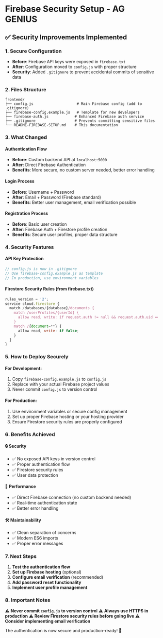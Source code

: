 # Firebase Security Setup - AG GENIUS

## ✅ Security Improvements Implemented

### 1. Secure Configuration
- **Before**: Firebase API keys were exposed in `firebase.txt`
- **After**: Configuration moved to `config.js` with proper structure
- **Security**: Added `.gitignore` to prevent accidental commits of sensitive data

### 2. Files Structure
```
frontend/
├── config.js                    # Main Firebase config (add to .gitignore)
├── firebase-config.example.js   # Template for new developers
├── firebase-auth.js            # Enhanced Firebase auth service
├── .gitignore                  # Prevents committing sensitive files
└── README-FIREBASE-SETUP.md    # This documentation
```

### 3. What Changed

#### Authentication Flow
- **Before**: Custom backend API at `localhost:5000`
- **After**: Direct Firebase Authentication
- **Benefits**: More secure, no custom server needed, better error handling

#### Login Process
- **Before**: Username + Password
- **After**: Email + Password (Firebase standard)
- **Benefits**: Better user management, email verification possible

#### Registration Process
- **Before**: Basic user creation
- **After**: Firebase Auth + Firestore profile creation
- **Benefits**: Secure user profiles, proper data structure

### 4. Security Features

#### API Key Protection
```javascript
// config.js is now in .gitignore
// Use firebase-config.example.js as template
// In production, use environment variables
```

#### Firestore Security Rules (from firebase.txt)
```javascript
rules_version = '2';
service cloud.firestore {
  match /databases/{database}/documents {
    match /userProfiles/{userId} {
      allow read, write: if request.auth != null && request.auth.uid == userId;
    }
    match /{document=**} {
      allow read, write: if false;
    }
  }
}
```

### 5. How to Deploy Securely

#### For Development:
1. Copy `firebase-config.example.js` to `config.js`
2. Replace with your actual Firebase project values
3. Never commit `config.js` to version control

#### For Production:
1. Use environment variables or secure config management
2. Set up proper Firebase hosting or your hosting provider
3. Ensure Firestore security rules are properly configured

### 6. Benefits Achieved

#### 🔒 Security
- ✅ No exposed API keys in version control
- ✅ Proper authentication flow
- ✅ Firestore security rules
- ✅ User data protection

#### 🚀 Performance
- ✅ Direct Firebase connection (no custom backend needed)
- ✅ Real-time authentication state
- ✅ Better error handling

#### 🛠️ Maintainability
- ✅ Clean separation of concerns
- ✅ Modern ES6 imports
- ✅ Proper error messages

### 7. Next Steps

1. **Test the authentication flow**
2. **Set up Firebase hosting** (optional)
3. **Configure email verification** (recommended)
4. **Add password reset functionality**
5. **Implement user profile management**

### 8. Important Notes

⚠️ **Never commit `config.js` to version control**
⚠️ **Always use HTTPS in production**
⚠️ **Review Firestore security rules before going live**
⚠️ **Consider implementing email verification**

The authentication is now secure and production-ready! 🎉 
